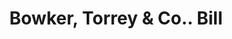 ---
doi: 10.7916/D8V13H0G
date_other: '1870'
date_other_textual: 1870-1879
form: printed ephemera
genre:
- Invoices
name:
- Bowker, Torrey & Co.
object_in_context_url: https://biggert.cul.columbia.edu/items/view/ave_biggert_01849
subject_hierarchical_geographic:
- Boston, Massachusetts, United States
subject_name:
- Bowker, Torrey & Co.
title: Bowker, Torrey & Co.. Bill
sort_title: Bowker, Torrey & Co.. Bill
call_number: ave_biggert_01849
coordinates:
- 42.35805555555556,-71.06361111111111
pid: ave_biggert_01849
identifiers: ave_biggert_01849
canvas_id: ldpd:397107
permalink: "/items/ave_biggert_01849/"
layout: iiif-image-page
---